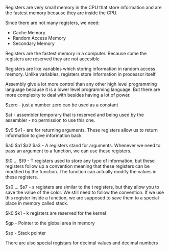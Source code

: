 Registers are very small memory in the CPU that store information and are
the fastest memory because they are inside the CPU.

Since there are not many registers, we need:
- Cache Memory
- Random Access Memory
- Secondary Memory

Registers are the fastest memory in a computer.
Because some the registers are reserved they are not accesible

Registers are like variables which storing information in random access memory. Unlike variables, registers store information in processor itself.

Assembly give a lot more control than any other high level programming language
because it is a lower level programming language. But there are more complexity to deal with besides having a lot of power.

$zero - just a number zero can be used as a constant

$at - assembler temporary that is reserved and being used by the assembler - no permission to use this one.

$v0 $v1 - are for returning arguments. These registers allow us to return information to give information back

$a0 $a1 $a2 $a3 - A registers stand for arguments. Whenever we need to pass an argument to a function, we can use these registers.

$t0 ... $t9 - T registers used to store any type of information, but these registers follow up a convention meaning that these registers can be modified by the function. The function can actually modify the values in these registers.

$s0 ... $s7 - s registers are similar to the t registers, but they allow you to save the value of the color. We still need to follow the convention. If we use this register inside a function, we are supposed to save them to a special place in memory called stack.

$k0 $k1 - k registers are reserved for the kernel

$gp - Pointer to the global area in memory

$sp - Stack pointer 

There are also special registars for decimal values and decimal numbers



